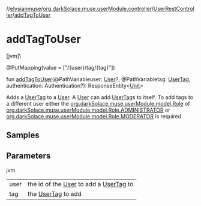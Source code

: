 //[elysianmuse](../../../index.md)/[org.darkSolace.muse.userModule.controller](../index.md)/[UserRestController](index.md)/[addTagToUser](add-tag-to-user.md)

# addTagToUser

[jvm]\

@PutMapping(value = ["/{user}/tag/{tag}"])

fun [addTagToUser](add-tag-to-user.md)(@PathVariableuser: [User](../../org.darkSolace.muse.userModule.model/-user/index.md)?, @PathVariabletag: [UserTag](../../org.darkSolace.muse.userModule.model/-user-tag/index.md), authentication: Authentication?): ResponseEntity&lt;[Unit](https://kotlinlang.org/api/latest/jvm/stdlib/kotlin/-unit/index.html)&gt;

Adds a [UserTag](../../org.darkSolace.muse.userModule.model/-user-tag/index.md) to a [User](../../org.darkSolace.muse.userModule.model/-user/index.md). A [User](../../org.darkSolace.muse.userModule.model/-user/index.md) can add [UserTag](../../org.darkSolace.muse.userModule.model/-user-tag/index.md)s to itself. To add tags to a different user either the [org.darkSolace.muse.userModule.model.Role](../../org.darkSolace.muse.userModule.model/-role/index.md) of [org.darkSolace.muse.userModule.model.Role.ADMINISTRATOR](../../org.darkSolace.muse.userModule.model/-role/-a-d-m-i-n-i-s-t-r-a-t-o-r/index.md) or [org.darkSolace.muse.userModule.model.Role.MODERATOR](../../org.darkSolace.muse.userModule.model/-role/-m-o-d-e-r-a-t-o-r/index.md) is required.

## Samples

## Parameters

jvm

| | |
|---|---|
| user | the id of the [User](../../org.darkSolace.muse.userModule.model/-user/index.md) to add a [UserTag](../../org.darkSolace.muse.userModule.model/-user-tag/index.md) to |
| tag | the [UserTag](../../org.darkSolace.muse.userModule.model/-user-tag/index.md) to add |

